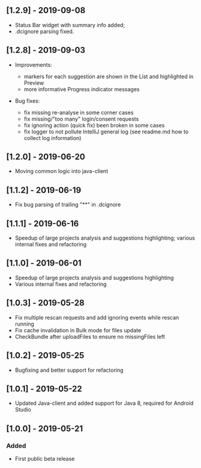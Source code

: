 ## [1.2.9] - 2019-09-08
- Status Bar widget with summary info added; 
- .dcignore parsing fixed.

## [1.2.8] - 2019-09-03
- Improvements:
  * markers for each suggestion are shown in the List and highlighted in Preview
  * more informative Progress indicator messages

- Bug fixes:
  * fix missing re-analyse in some corner cases
  * fix missing/"too many" login/consent requests
  * fix ignoring action (quick fix) been broken in some cases
  * fix logger to not pollute IntelliJ general log (see readme.md how to collect log information)

## [1.2.0] - 2019-06-20
- Moving common logic into java-client

## [1.1.2] - 2019-06-19
- Fix bug parsing of trailing "**" in .dcignore

## [1.1.1] - 2019-06-16
- Speedup of large projects analysis and suggestions highlighting; various internal fixes and refactoring

## [1.1.0] - 2019-06-01
- Speedup of large projects analysis and suggestions highlighting
- Various internal fixes and refactoring

## [1.0.3] - 2019-05-28
- Fix multiple rescan requests and add ignoring events while rescan running
- Fix cache invalidation in Bulk mode for files update
- CheckBundle after uploadFiles to ensure no missingFiles left

## [1.0.2] - 2019-05-25
- Bugfixing and better support for refactoring

## [1.0.1] - 2019-05-22
- Updated Java-client and added support for Java 8, required for Android Studio

## [1.0.0] - 2019-05-21
### Added
- First public beta release
